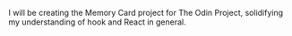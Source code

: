 I will be creating the Memory Card project for The Odin Project, solidifying my understanding of hook and React in general.
